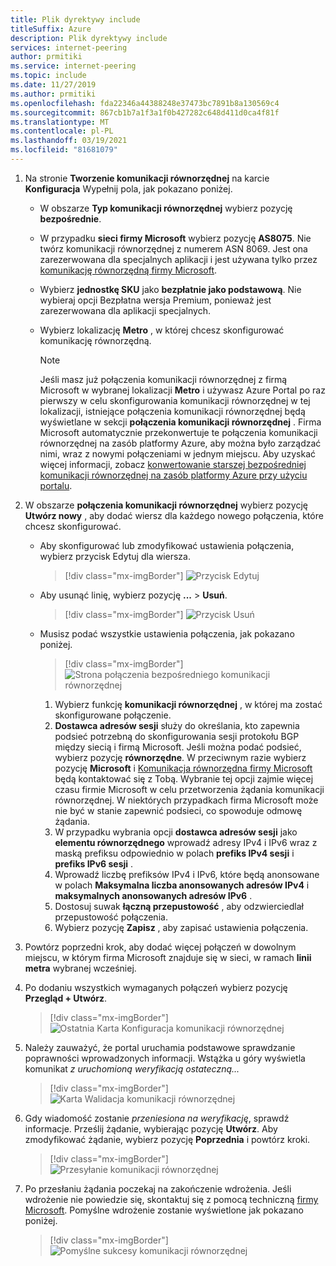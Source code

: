 ```yaml
---
title: Plik dyrektywy include
titleSuffix: Azure
description: Plik dyrektywy include
services: internet-peering
author: prmitiki
ms.service: internet-peering
ms.topic: include
ms.date: 11/27/2019
ms.author: prmitiki
ms.openlocfilehash: fda22346a44388248e37473bc7891b8a130569c4
ms.sourcegitcommit: 867cb1b7a1f3a1f0b427282c648d411d0ca4f81f
ms.translationtype: MT
ms.contentlocale: pl-PL
ms.lasthandoff: 03/19/2021
ms.locfileid: "81681079"
---
```

1. Na stronie **Tworzenie komunikacji równorzędnej** na karcie **Konfiguracja** Wypełnij pola, jak pokazano poniżej.

    * W obszarze **Typ komunikacji równorzędnej** wybierz pozycję **bezpośrednie**.
    * W przypadku **sieci firmy Microsoft** wybierz pozycję **AS8075**. Nie twórz komunikacji równorzędnej z numerem ASN 8069. Jest ona zarezerwowana dla specjalnych aplikacji i jest używana tylko przez [komunikację równorzędną firmy Microsoft](mailto:peering@microsoft.com).
    * Wybierz **jednostkę SKU** jako **bezpłatnie jako podstawową**. Nie wybieraj opcji Bezpłatna wersja Premium, ponieważ jest zarezerwowana dla aplikacji specjalnych.
    * Wybierz lokalizację **Metro** , w której chcesz skonfigurować komunikację równorzędną.

        > [!NOTE]
        > Jeśli masz już połączenia komunikacji równorzędnej z firmą Microsoft w wybranej lokalizacji **Metro** i używasz Azure Portal po raz pierwszy w celu skonfigurowania komunikacji równorzędnej w tej lokalizacji, istniejące połączenia komunikacji równorzędnej będą wyświetlane w sekcji **połączenia komunikacji równorzędnej** . Firma Microsoft automatycznie przekonwertuje te połączenia komunikacji równorzędnej na zasób platformy Azure, aby można było zarządzać nimi, wraz z nowymi połączeniami w jednym miejscu. Aby uzyskać więcej informacji, zobacz [konwertowanie starszej bezpośredniej komunikacji równorzędnej na zasób platformy Azure przy użyciu portalu](../howto-legacy-direct-portal.md).
        >

1. W obszarze **połączenia komunikacji równorzędnej** wybierz pozycję **Utwórz nowy** , aby dodać wiersz dla każdego nowego połączenia, które chcesz skonfigurować.

    * Aby skonfigurować lub zmodyfikować ustawienia połączenia, wybierz przycisk Edytuj dla wiersza.

        > [!div class="mx-imgBorder"]
        > ![Przycisk Edytuj](../media/setup-direct-conf-tab-edit.png)
    
    * Aby usunąć linię, wybierz pozycję **...**  >  **Usuń**.

        > [!div class="mx-imgBorder"]
        > ![Przycisk Usuń](../media/setup-direct-conf-tab-delete.png)

    * Musisz podać wszystkie ustawienia połączenia, jak pokazano poniżej.

         > [!div class="mx-imgBorder"]
         > ![Strona połączenia bezpośredniego komunikacji równorzędnej](../media/setup-direct-conf-tab-connection.png)

        1. Wybierz funkcję **komunikacji równorzędnej** , w której ma zostać skonfigurowane połączenie.
        1. **Dostawca adresów sesji** służy do określania, kto zapewnia podsieć potrzebną do skonfigurowania sesji protokołu BGP między siecią i firmą Microsoft. Jeśli można podać podsieć, wybierz pozycję **równorzędne**. W przeciwnym razie wybierz pozycję **Microsoft** i [Komunikacja równorzędna firmy Microsoft](mailto:peering@microsoft.com) będą kontaktować się z Tobą. Wybranie tej opcji zajmie więcej czasu firmie Microsoft w celu przetworzenia żądania komunikacji równorzędnej. W niektórych przypadkach firma Microsoft może nie być w stanie zapewnić podsieci, co spowoduje odmowę żądania.
        1. W przypadku wybrania opcji **dostawca adresów sesji** jako **elementu równorzędnego** wprowadź adresy IPv4 i IPv6 wraz z maską prefiksu odpowiednio w polach **prefiks IPv4 sesji** i **prefiks IPv6 sesji** .
        1. Wprowadź liczbę prefiksów IPv4 i IPv6, które będą anonsowane w polach **Maksymalna liczba anonsowanych adresów IPv4** i **maksymalnych anonsowanych adresów IPv6** .
        1. Dostosuj suwak **łączną przepustowość** , aby odzwierciedlał przepustowość połączenia.
        1. Wybierz pozycję **Zapisz** , aby zapisać ustawienia połączenia.

1. Powtórz poprzedni krok, aby dodać więcej połączeń w dowolnym miejscu, w którym firma Microsoft znajduje się w sieci, w ramach **linii metra** wybranej wcześniej.

1. Po dodaniu wszystkich wymaganych połączeń wybierz pozycję **Przegląd + Utwórz**.

    > [!div class="mx-imgBorder"]
    > ![Ostatnia Karta Konfiguracja komunikacji równorzędnej](../media/setup-direct-conf-tab-final.png)

1. Należy zauważyć, że portal uruchamia podstawowe sprawdzanie poprawności wprowadzonych informacji. Wstążka u góry wyświetla komunikat *z uruchomioną weryfikacją ostateczną...*

    > [!div class="mx-imgBorder"]
    > ![Karta Walidacja komunikacji równorzędnej](../media/setup-direct-review-tab-validation.png)

1. Gdy wiadomość zostanie *przeniesiona na weryfikację*, sprawdź informacje. Prześlij żądanie, wybierając pozycję **Utwórz**. Aby zmodyfikować żądanie, wybierz pozycję **Poprzednia** i powtórz kroki.

    > [!div class="mx-imgBorder"]
    > ![Przesyłanie komunikacji równorzędnej](../media/setup-direct-review-tab-submit.png)

1. Po przesłaniu żądania poczekaj na zakończenie wdrożenia. Jeśli wdrożenie nie powiedzie się, skontaktuj się z pomocą techniczną [firmy Microsoft](mailto:peering@microsoft.com). Pomyślne wdrożenie zostanie wyświetlone jak pokazano poniżej.

    > [!div class="mx-imgBorder"]
    > ![Pomyślne sukcesy komunikacji równorzędnej](../media/setup-direct-success.png)
